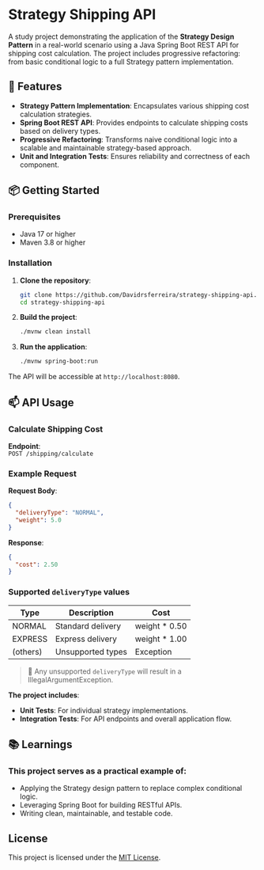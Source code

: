 # Strategy Shipping API

A study project demonstrating the application of the **Strategy Design Pattern** in a real-world scenario using a Java Spring Boot REST API for shipping cost calculation. The project includes progressive refactoring: from basic conditional logic to a full Strategy pattern implementation.

## 🚀 Features

- **Strategy Pattern Implementation**: Encapsulates various shipping cost calculation strategies.
- **Spring Boot REST API**: Provides endpoints to calculate shipping costs based on delivery types.
- **Progressive Refactoring**: Transforms naive conditional logic into a scalable and maintainable strategy-based approach.
- **Unit and Integration Tests**: Ensures reliability and correctness of each component.

## 📦 Getting Started

### Prerequisites

- Java 17 or higher
- Maven 3.8 or higher

### Installation

1. **Clone the repository**:
   ```bash
   git clone https://github.com/Davidrsferreira/strategy-shipping-api.git
   cd strategy-shipping-api

2. **Build the project**:
   ```bash
   ./mvnw clean install

3. **Run the application**:
   ```bash
   ./mvnw spring-boot:run

The API will be accessible at `http://localhost:8080`.

## 📫 API Usage

### Calculate Shipping Cost

**Endpoint**:  
`POST /shipping/calculate`

### Example Request

**Request Body**:
```json
{
  "deliveryType": "NORMAL",
  "weight": 5.0
}
```
**Response**:
```json
{
  "cost": 2.50
}
```
### Supported `deliveryType` values

| Type     | Description             | Cost          |
|----------|-------------------------|---------------|
| NORMAL   | Standard delivery       | weight * 0.50 |
| EXPRESS  | Express delivery        | weight * 1.00 |
| (others) | Unsupported types       | Exception     |

> 🚫 Any unsupported `deliveryType` will result in a IllegalArgumentException.

**The project includes**:
- **Unit Tests**: For individual strategy implementations.
- **Integration Tests**: For API endpoints and overall application flow.

## 📚 Learnings
### This project serves as a practical example of:

- Applying the Strategy design pattern to replace complex conditional logic.
- Leveraging Spring Boot for building RESTful APIs.
- Writing clean, maintainable, and testable code.

## License

This project is licensed under the [MIT License](LICENSE).



